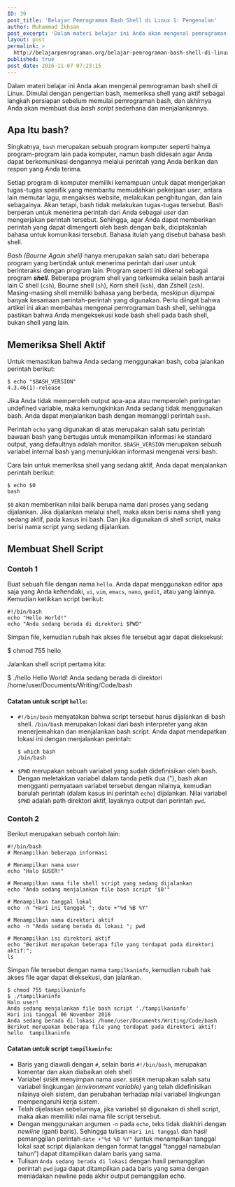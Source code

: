 ```yaml
---
ID: 39
post_title: 'Belajar Pemrograman Bash Shell di Linux 1: Pengenalan'
author: Muhammad Ikhsan
post_excerpt: 'Dalam materi belajar ini Anda akan mengenal pemrograman bash shell di Linux. Dimulai dengan pengertian bash, memeriksa shell yang aktif sebagai langkah persiapan sebelum memulai pemrograman bash, dan akhirnya Anda akan membuat dua <em>bash script</em> sederhana dan menjalankannya.'
layout: post
permalink: >
  http://belajarpemrograman.org/belajar-pemrograman-bash-shell-di-linux-1-pengenalan/
published: true
post_date: 2016-11-07 07:23:15
---
```

Dalam materi belajar ini Anda akan mengenal pemrograman bash shell di Linux. Dimulai dengan pengertian bash, memeriksa shell yang aktif sebagai langkah persiapan sebelum memulai pemrograman bash, dan akhirnya Anda akan membuat dua <em>bash script</em> sederhana dan menjalankannya.

<h2 id="apa-itu-bash">Apa Itu bash?</h2>

Singkatnya, <code>bash</code> merupakan sebuah program komputer seperti halnya program-program lain pada komputer, namun bash didesain agar Anda dapat berkomunikasi dengannya melalui perintah yang Anda berikan dan respon yang Anda terima.

Setiap program di komputer memiliki kemampuan untuk dapat mengerjakan tugas-tugas spesifik yang membantu memudahkan pekerjaan <em>user</em>, antara lain memutar lagu, mengakses website, melakukan penghitungan, dan lain sebagainya. Akan tetapi, bash tidak melakukan tugas-tugas tersebut. Bash berperan untuk menerima perintah dari Anda sebagai <em>user</em> dan mengerjakan perintah tersebut. Sehingga, agar Anda dapat memberikan perintah yang dapat dimengerti oleh bash dengan baik, diciptakanlah bahasa untuk komunikasi tersebut. Bahasa itulah yang disebut bahasa bash shell.

<em>Bash (Bourne Again shell)</em> hanya merupakan salah satu dari beberapa program yang bertindak untuk menerima perintah dari <em>user</em> untuk berinteraksi dengan program lain. Program seperti ini dikenal sebagai program <strong><em>shell</em></strong>. Beberapa program shell yang terkemuka selain bash antarai lain C shell (<code>csh</code>), Bourne shell (<code>sh</code>), Korn shell (<code>ksh</code>), dan Zshell (<code>zsh</code>). Masing-masing shell memiliki bahasa yang berbeda, meskipun dijumpai banyak kesamaan perintah-perintah yang digunakan. Perlu diingat bahwa artikel ini akan membahas mengenai pemrograman bash shell, sehingga pastikan bahwa Anda mengeksekusi kode bash shell pada bash shell, bukan shell yang lain.

<h2 id="memeriksa-shell-aktif">Memeriksa Shell Aktif</h2>

Untuk memastikan bahwa Anda sedang menggunakan bash, coba jalankan perintah berikut:

<pre><code>$ echo "$BASH_VERSION"
4.3.46(1)-release
</code></pre>

Jika Anda tidak memperoleh output apa-apa atau memperoleh peringatan undefined variable, maka kemungkinkan Anda sedang tidak menggunakan bash. Anda dapat menjalankan bash dengan memanggil perintah <code>bash</code>.

Perintah <code>echo</code> yang digunakan di atas merupakan salah satu perintah bawaan bash yang bertugas untuk menampilkan informasi ke standard output, yang defaultnya adalah monitor. <code>$BASH_VERSION</code> merupakan sebuah variabel internal bash yang menunjukkan informasi mengenai versi bash.

Cara lain untuk memeriksa shell yang sedang aktif, Anda dapat menjalankan perintah berikut:

<pre><code>$ echo $0
bash
</code></pre>

<code>$0</code> akan memberikan nilai balik berupa nama dari proses yang sedang dijalankan. Jika dijalankan melalui shell, maka akan berisi nama shell yang sedang aktif, pada kasus ini bash. Dan jika digunakan di shell script, maka berisi nama script yang sedang dijalankan.

<h2 id="membuat-shell-script">Membuat Shell Script</h2>

<h3 id="contoh-1">Contoh 1</h3>

Buat sebuah file dengan nama <code>hello</code>. Anda dapat menggunakan editor apa saja yang Anda kehendaki, <code>vi</code>, <code>vim</code>, <code>emacs</code>, <code>nano</code>, <code>gedit</code>, atau yang lainnya. Kemudian ketikkan script berikut:

<pre><code class="language-bash line-numbers">#!/bin/bash
echo "Hello World!"
echo "Anda sedang berada di direktori $PWD"
</code></pre>

Simpan file, kemudian rubah hak akses file tersebut agar dapat dieksekusi:

$ chmod 755 hello

Jalankan shell script pertama kita:

$ ./hello
Hello World!
Anda sedang berada di direktori /home/user/Documents/Writing/Code/bash

<h4 id="catatan-untuk-script-hello"><strong>Catatan untuk script <code>hello</code>:</strong></h4>

<ul>
<li><code>#!/bin/bash</code> menyatakan bahwa script tersebut harus dijalankan di bash shell. <code>/bin/bash</code> merupakan lokasi dari bash interpreter yang akan menerjemahkan dan menjalankan bash script. Anda dapat mendapatkan lokasi ini dengan menjalankan perintah:

<pre><code>$ which bash
/bin/bash
</code></pre></li>
<li><code>$PWD</code> merupakan sebuah variabel yang sudah didefinisikan oleh bash. Dengan meletakkan variabel dalam tanda petik dua ("), bash akan mengganti pernyataan variabel tersebut dengan nilainya, kemudian barulah perintah (dalam kasus ini perintah <code>echo</code>) dijalankan. Nilai variabel <code>$PWD</code> adalah path direktori aktif, layaknya output dari perintah <code>pwd</code>.</p></li>
</ul>

<h3 id="contoh-2">Contoh 2</h3>

<p>Berikut merupakan sebuah contoh lain:

<pre><code class="language-bash line-numbers">#!/bin/bash
# Menampilkan beberapa informasi
 
# Menampilkan nama user
echo "Halo $USER!"
 
# Menampilkan nama file shell script yang sedang dijalankan
echo "Anda sedang menjalankan file bash script '$0'"
 
# Menampilkan tanggal lokal
echo -n "Hari ini tanggal "; date +"%d %B %Y"
 
# Menampilkan nama direktori aktif
echo -n "Anda sedang berada di lokasi "; pwd
 
# Menampilkan isi direktori aktif
echo "Berikut merupakan beberapa file yang terdapat pada direktori aktif:";
ls
</code></pre>

Simpan file tersebut dengan nama <code>tampilkaninfo</code>, kemudian rubah hak
akses file agar dapat dieksekusi, dan jalankan.

<pre><code>$ chmod 755 tampilkaninfo
$ ./tampilkaninfo
Halo user!
Anda sedang menjalankan file bash script './tampilkaninfo'
Hari ini tanggal 06 November 2016
Anda sedang berada di lokasi /home/user/Documents/Writing/Code/bash
Berikut merupakan beberapa file yang terdapat pada direktori aktif:
hello  tampilkaninfo
</code></pre>

<h4 id="catatan-untuk-script-tampilkaninfo">Catatan untuk script <code>tampilkaninfo</code>:</h4>

<ul>
<li>Baris yang diawali dengan <code>#</code>, selain baris <code>#!/bin/bash</code>, merupakan komentar dan akan diabaikan oleh shell</li>
<li>Variabel <code>$USER</code> menyimpan nama <em>user</em>. <code>$USER</code> merupakan salah satu variabel lingkungan <em>(environment variable)</em> yang telah didefinisikan nilainya oleh sistem, dan perubahan terhadap nilai variabel lingkungan mempengaruhi kerja sistem.</li>
<li>Telah dijelaskan sebelumnya, jika variabel <code>$0</code> digunakan di shell script, maka akan memiliki nilai nama file script tersebut.</li>
<li>Dengan menggunakan argumen <code>-n</code> pada <code>echo</code>, teks tidak diakhiri dengan <em>newline</em> (ganti baris). Sehingga tulisan <code>Hari ini tanggal</code> dan hasil pemanggilan perintah <code>date +"%d %B %Y"</code> (untuk menampilkan tanggal lokal saat script dijalankan dengan format tanggal “tanggal namabulan tahun”) dapat ditampilkan dalam baris yang sama.</li>
<li>Tulisan <code>Anda sedang berada di lokasi</code> dengan hasil pemanggilan perintah <code>pwd</code> juga dapat ditampilkan pada baris yang sama dengan meniadakan newline pada akhir output pemanggilan echo.</li>
</ul>